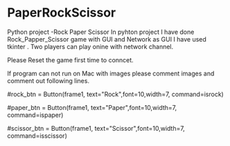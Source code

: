# PaperRockScissor
Python project -Rock Paper Scissor
In pyhton project I have done Rock_Papper_Scissor game with GUI and Network as GUI I have used tkinter .
Two players can play onine with network channel.

Please Reset the game first time to conncet.

If program can not run on Mac with images please comment images and comment out following lines.

#rock_btn = Button(frame1, text="Rock",font=10,width=7, command=isrock)

#paper_btn = Button(frame1, text="Paper",font=10,width=7, command=ispaper)

#scissor_btn = Button(frame1, text="Scissor",font=10,width=7, command=isscissor)
